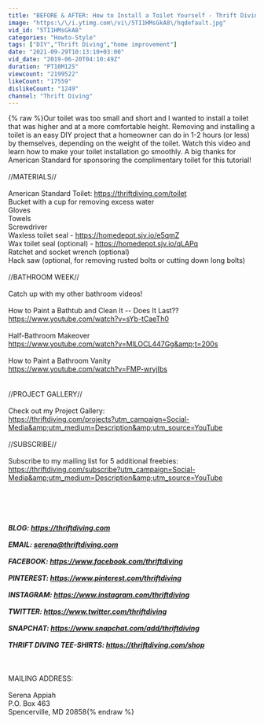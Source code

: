 ```yaml
---
title: "BEFORE & AFTER: How to Install a Toilet Yourself - Thrift Diving"
image: "https:\/\/i.ytimg.com\/vi\/5TI1HMsGkA8\/hqdefault.jpg"
vid_id: "5TI1HMsGkA8"
categories: "Howto-Style"
tags: ["DIY","Thrift Diving","home improvement"]
date: "2021-09-29T10:13:10+03:00"
vid_date: "2019-06-20T04:10:49Z"
duration: "PT10M12S"
viewcount: "2199522"
likeCount: "17559"
dislikeCount: "1249"
channel: "Thrift Diving"
---
```

{% raw %}Our toilet was too small and short and I wanted to install a toilet that was higher and at a more comfortable height. Removing and installing a toilet is an easy DIY project that a homeowner can do in 1-2 hours (or less) by themselves, depending on the weight of the toilet. Watch this video and learn how to make your toilet installation go smoothly. A big thanks for American Standard for sponsoring the complimentary toilet for this tutorial! <br /><br />//MATERIALS//<br /><br />American Standard Toilet: <a rel="nofollow" target="blank" href="https://thriftdiving.com/toilet">https://thriftdiving.com/toilet</a><br />Bucket with a cup for removing excess water<br />Gloves<br />Towels<br />Screwdriver<br />Waxless toilet seal - <a rel="nofollow" target="blank" href="https://homedepot.sjv.io/e5qmZ">https://homedepot.sjv.io/e5qmZ</a><br />Wax toilet seal (optional) - <a rel="nofollow" target="blank" href="https://homedepot.sjv.io/qLAPq">https://homedepot.sjv.io/qLAPq</a> <br />Ratchet and socket wrench (optional)<br />Hack saw (optional, for removing rusted bolts or cutting down long bolts)<br /><br />//BATHROOM WEEK//<br /><br />Catch up with my other bathroom videos!<br /><br />How to Paint a Bathtub and Clean It -- Does It Last??<br /><a rel="nofollow" target="blank" href="https://www.youtube.com/watch?v=sYb-tCaeTh0">https://www.youtube.com/watch?v=sYb-tCaeTh0</a><br /><br />Half-Bathroom Makeover<br /><a rel="nofollow" target="blank" href="https://www.youtube.com/watch?v=MlLOCL447Gg&amp;t=200s">https://www.youtube.com/watch?v=MlLOCL447Gg&amp;t=200s</a><br /><br />How to Paint a Bathroom Vanity<br /><a rel="nofollow" target="blank" href="https://www.youtube.com/watch?v=FMP-wryjIbs">https://www.youtube.com/watch?v=FMP-wryjIbs</a><br /><br /><br />//PROJECT GALLERY//<br /><br />Check out my Project Gallery:<br /><a rel="nofollow" target="blank" href="https://thriftdiving.com/projects?utm_campaign=Social-Media&amp;utm_medium=Description&amp;utm_source=YouTube">https://thriftdiving.com/projects?utm_campaign=Social-Media&amp;utm_medium=Description&amp;utm_source=YouTube</a><br /><br />//SUBSCRIBE//<br /><br />Subscribe to my mailing list for 5 additional freebies:<br /><a rel="nofollow" target="blank" href="https://thriftdiving.com/subscribe?utm_campaign=Social-Media&amp;utm_medium=Description&amp;utm_source=YouTube">https://thriftdiving.com/subscribe?utm_campaign=Social-Media&amp;utm_medium=Description&amp;utm_source=YouTube</a><br /><br /><br /><br />***************<br /><br />BLOG: <a rel="nofollow" target="blank" href="https://thriftdiving.com">https://thriftdiving.com</a><br /><br />EMAIL: serena@thriftdiving.com<br /><br />FACEBOOK: <a rel="nofollow" target="blank" href="https://www.facebook.com/thriftdiving">https://www.facebook.com/thriftdiving</a><br /><br />PINTEREST: <a rel="nofollow" target="blank" href="https://www.pinterest.com/thriftdiving">https://www.pinterest.com/thriftdiving</a><br /><br />INSTAGRAM: <a rel="nofollow" target="blank" href="https://www.instagram.com/thriftdiving">https://www.instagram.com/thriftdiving</a><br /><br />TWITTER: <a rel="nofollow" target="blank" href="https://www.twitter.com/thriftdiving">https://www.twitter.com/thriftdiving</a><br /><br />SNAPCHAT: <a rel="nofollow" target="blank" href="https://www.snapchat.com/add/thriftdiving">https://www.snapchat.com/add/thriftdiving</a><br /><br />THRIFT DIVING TEE-SHIRTS: <a rel="nofollow" target="blank" href="https://thriftdiving.com/shop">https://thriftdiving.com/shop</a><br /><br />***************<br /><br />MAILING ADDRESS:<br /><br />Serena Appiah<br />P.O. Box 463<br />Spencerville, MD 20858{% endraw %}
